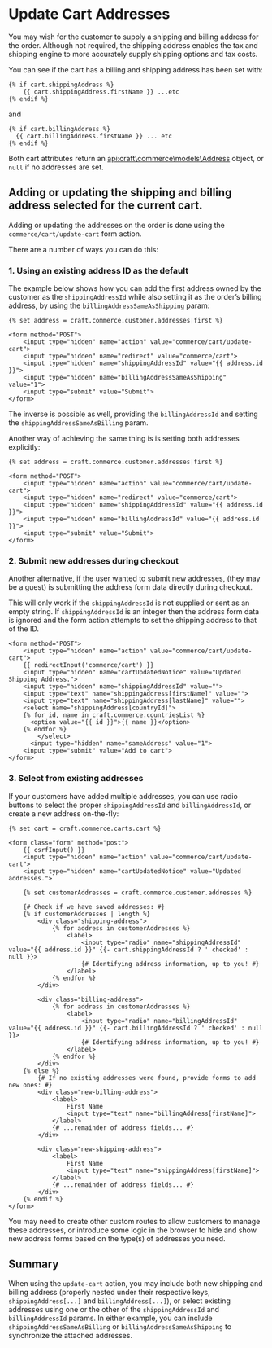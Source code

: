 # Update Cart Addresses

You may wish for the customer to supply a shipping and billing address for the order. Although not required, the shipping address enables the tax and shipping engine to more accurately supply shipping options and tax costs.

You can see if the cart has a billing and shipping address has been set with:

```twig
{% if cart.shippingAddress %}
    {{ cart.shippingAddress.firstName }} ...etc
{% endif %}
```
and
```twig
{% if cart.billingAddress %}
  {{ cart.billingAddress.firstName }} ... etc
{% endif %}
```

Both cart attributes return an <api:craft\commerce\models\Address> object, or `null` if no addresses are set.

## Adding or updating the shipping and billing address selected for the current cart.

Adding or updating the addresses on the order is done using the `commerce/cart/update-cart` form action.

There are a number of ways you can do this:

### 1. Using an existing address ID as the default

The example below shows how you can add the first address owned by the customer as the `shippingAddressId` while also setting it as the order’s billing address, by using the `billingAddressSameAsShipping` param:

```twig
{% set address = craft.commerce.customer.addresses|first %}

<form method="POST">
    <input type="hidden" name="action" value="commerce/cart/update-cart">
    <input type="hidden" name="redirect" value="commerce/cart">
    <input type="hidden" name="shippingAddressId" value="{{ address.id }}">
    <input type="hidden" name="billingAddressSameAsShipping" value="1">
    <input type="submit" value="Submit">
</form>
```

The inverse is possible as well, providing the `billingAddressId` and setting the `shippingAddressSameAsBilling` param.

Another way of achieving the same thing is is setting both addresses explicitly:

```twig
{% set address = craft.commerce.customer.addresses|first %}

<form method="POST">
    <input type="hidden" name="action" value="commerce/cart/update-cart">
    <input type="hidden" name="redirect" value="commerce/cart">
    <input type="hidden" name="shippingAddressId" value="{{ address.id }}">
    <input type="hidden" name="billingAddressId" value="{{ address.id }}">
    <input type="submit" value="Submit">
</form>
```

### 2. Submit new addresses during checkout

Another alternative, if the user wanted to submit new addresses, (they may be a guest) is submitting the address form data directly during checkout.

This will only work if the `shippingAddressId` is not supplied or sent as an empty string. If `shippingAddressId` is an integer then the address form data is ignored and the form action attempts to set the shipping address to that of the ID.

```twig
<form method="POST">
    <input type="hidden" name="action" value="commerce/cart/update-cart">
    {{ redirectInput('commerce/cart') }}
    <input type="hidden" name="cartUpdatedNotice" value="Updated Shipping Address.">
    <input type="hidden" name="shippingAddressId" value="">
    <input type="text" name="shippingAddress[firstName]" value="">
    <input type="text" name="shippingAddress[lastName]" value="">
    <select name="shippingAddress[countryId]">
    {% for id, name in craft.commerce.countriesList %}
      <option value="{{ id }}">{{ name }}</option>
    {% endfor %}
        </select>
      <input type="hidden" name="sameAddress" value="1">
    <input type="submit" value="Add to cart">
</form>
```

### 3. Select from existing addresses

If your customers have added multiple addresses, you can use radio buttons to select the proper `shippingAddressId` and `billingAddressId`, or create a new address on-the-fly:

```twig
{% set cart = craft.commerce.carts.cart %}

<form class="form" method="post">
    {{ csrfInput() }}
    <input type="hidden" name="action" value="commerce/cart/update-cart">
    <input type="hidden" name="cartUpdatedNotice" value="Updated addresses.">

    {% set customerAddresses = craft.commerce.customer.addresses %}

    {# Check if we have saved addresses: #}
    {% if customerAddresses | length %}
        <div class="shipping-address">
            {% for address in customerAddresses %}
                <label>
                    <input type="radio" name="shippingAddressId" value="{{ address.id }}" {{- cart.shippingAddressId ? ' checked' : null }}>
                    {# Identifying address information, up to you! #}
                </label>
            {% endfor %}
        </div>

        <div class="billing-address">
            {% for address in customerAddresses %}
                <label>
                    <input type="radio" name="billingAddressId" value="{{ address.id }}" {{- cart.billingAddressId ? ' checked' : null }}>
                    {# Identifying address information, up to you! #}
                </label>
            {% endfor %}
        </div>
    {% else %}
        {# If no existing addresses were found, provide forms to add new ones: #}
        <div class="new-billing-address">
            <label>
                First Name
                <input type="text" name="billingAddress[firstName]">
            </label>
            {# ...remainder of address fields... #}
        </div>

        <div class="new-shipping-address">
            <label>
                First Name
                <input type="text" name="shippingAddress[firstName]">
            </label>
            {# ...remainder of address fields... #}
        </div>
    {% endif %}
</form>
```

You may need to create other custom routes to allow customers to manage these addresses, or introduce some logic in the browser to hide and show new address forms based on the type(s) of addresses you need.

## Summary

When using the `update-cart` action, you may include both new shipping and billing address (properly nested under their respective keys, `shippingAddress[...]` and `billingAddress[...]`), or select existing addresses using one or the other of the `shippingAddressId` and `billingAddressId` params. In either example, you can include `shippingAddressSameAsBilling` or `billingAddressSameAsShipping` to synchronize the attached addresses.
